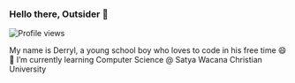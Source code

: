 ### Hello there, Outsider 👋

![Profile views](https://komarev.com/ghpvc/?username=CodeCrafterXY)

My name is Derryl, a young school boy who loves to code in his free time 😄
<br/>
🌱 I’m currently learning Computer Science @ Satya Wacana Christian University

<!--
**CodeCrafterXY/CodeCrafterXY** is a ✨ _special_ ✨ repository because its `README.md` (this file) appears on your GitHub profile.

Here are some ideas to get you started:

- 🔭 I’m currently working on ...
- 🌱 I’m currently learning ...
- 👯 I’m looking to collaborate on ...
- 🤔 I’m looking for help with ...
- 💬 Ask me about ...
- 📫 How to reach me: ...
- 😄 Pronouns: ...
- ⚡ Fun fact: ...
-->
